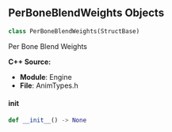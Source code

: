 ## PerBoneBlendWeights Objects

```python
class PerBoneBlendWeights(StructBase)
```

Per Bone Blend Weights

**C++ Source:**

- **Module**: Engine
- **File**: AnimTypes.h

<a id="unreal.PerBoneBlendWeights.__init__"></a>

#### __init__

```python
def __init__() -> None
```

<a id="unreal.AnimLinkableElement"></a>